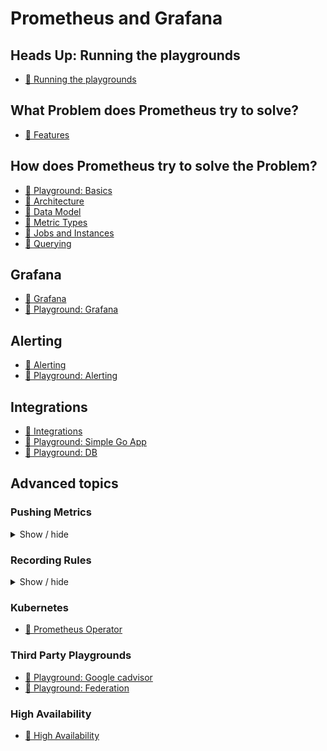 # Prometheus and Grafana

## Heads Up: Running the playgrounds

* [📕 Running the playgrounds](playgrounds/run.md)

## What Problem does Prometheus try to solve?

* [📕 Features](concepts/features.md)

## How does Prometheus try to solve the Problem?

* [🧰 Playground: Basics](playgrounds/basics.md)
* [📕 Architecture](concepts/architecture.md)
* [📕 Data Model](concepts/data_model.md)
* [📕 Metric Types](concepts/metric_types.md)
* [📕 Jobs and Instances](concepts/jobs_instances.md)
* [📕 Querying](concepts/querying.md)

## Grafana

* [📕 Grafana](concepts/grafana.md)
* [🧰 Playground: Grafana](playgrounds/grafana.md)

## Alerting

* [📕 Alerting](concepts/alerting.md)
* [🧰 Playground: Alerting](playgrounds/alerting.md)

## Integrations

* [📕 Integrations](concepts/integrations.md)
* [🧰 Playground: Simple Go App](playgrounds/third_party/simple_go_app.md)
* [🧰 Playground: DB](playgrounds/db.md)


## Advanced topics

### Pushing Metrics

<details>
<summary>Show / hide</summary>

> Occasionally you will need to monitor components which cannot be scraped. The Prometheus Pushgateway allows you to push time series from short-lived service-level batch jobs to an intermediary job which Prometheus can scrape. Combined with Prometheus's simple text-based exposition format, this makes it easy to instrument even shell scripts without a client library.

* [🔗 Pushing Metrics](https://prometheus.io/docs/instrumenting/pushing/)

</details>

### Recording Rules

<details>
<summary>Show / hide</summary>

> Recording rules allow you to precompute frequently needed or computationally expensive expressions and save their result as a new set of time series. Querying the precomputed result will then often be much faster than executing the original expression every time it is needed.

* [🔗 Recording rules](https://prometheus.io/docs/prometheus/latest/configuration/recording_rules/#recording-rules)

</details>

### Kubernetes

* [🔗 Prometheus Operator](https://github.com/prometheus-operator/prometheus-operator)

### Third Party Playgrounds

* [🧰 Playground: Google cadvisor](playgrounds/third_party/cadvisor.md)
* [🧰 Playground: Federation](playgrounds/third_party/federation.md)

### High Availability

* [📕 High Availability](concepts/ha.md)
